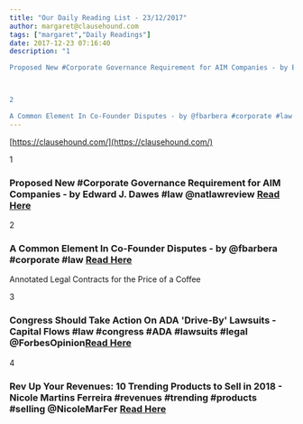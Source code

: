 ```yaml
---
title: "Our Daily Reading List - 23/12/2017"
author: margaret@clausehound.com
tags: ["margaret","Daily Readings"]
date: 2017-12-23 07:16:40
description: "1

Proposed New #Corporate Governance Requirement for AIM Companies - by Edward J. Dawes #law @natlawreview Read Here



2

A Common Element In Co-Founder Disputes - by @fbarbera #corporate #law Read..."
---
```


[https://clausehound.com/](https://clausehound.com/)

1

### Proposed New #Corporate Governance Requirement for AIM Companies - by Edward J. Dawes #law @natlawreview [Read Here](https://goo.gl/jyPT5A)

2

### A Common Element In Co-Founder Disputes - by @fbarbera #corporate #law [Read Here](https://goo.gl/qM73MP)

Annotated Legal Contracts
for the Price of a Coffee

3

### Congress Should Take Action On ADA 'Drive-By' Lawsuits - Capital Flows #law #congress #ADA #lawsuits #legal @ForbesOpinion[Read Here](https://www.forbes.com/sites/realspin/2017/12/14/congress-should-take-action-on-ada-drive-by-lawsuits/#7a13142f6f6f)

4

### Rev Up Your Revenues: 10 Trending Products to Sell in 2018 -  Nicole Martins Ferreira #revenues #trending #products #selling @NicoleMarFer [Read Here](https://www.shopify.ca/blog/best-products-sell-2018)